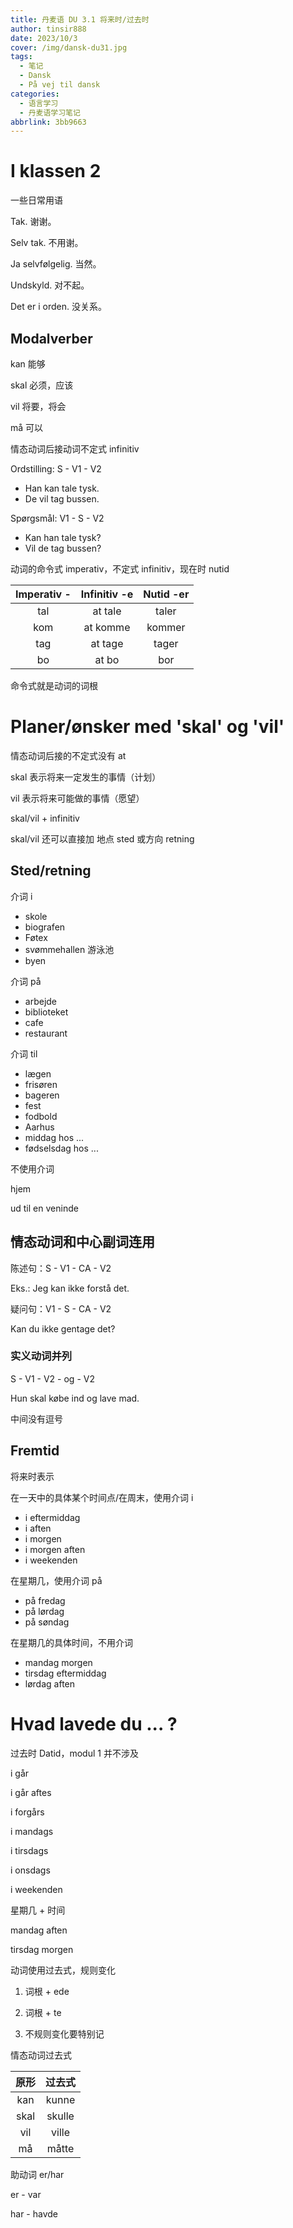 ```yaml
---
title: 丹麦语 DU 3.1 将来时/过去时
author: tinsir888
date: 2023/10/3
cover: /img/dansk-du31.jpg
tags:
  - 笔记
  - Dansk
  - På vej til dansk
categories:
  - 语言学习
  - 丹麦语学习笔记
abbrlink: 3bb9663
---
```


# I klassen 2

一些日常用语

Tak. 谢谢。

Selv tak. 不用谢。

Ja selvfølgelig. 当然。

Undskyld. 对不起。

Det er i orden. 没关系。

## Modalverber

kan 能够

skal 必须，应该

vil 将要，将会

må 可以

情态动词后接动词不定式 infinitiv

Ordstilling: S - V1 - V2

- Han kan tale tysk.
- De vil tag bussen.

Spørgsmål: V1 - S - V2

- Kan han tale tysk?
- Vil de tag bussen?

动词的命令式 imperativ，不定式 infinitiv，现在时 nutid

| Imperativ - | Infinitiv -e | Nutid -er |
| :---------: | :----------: | :-------: |
|     tal     |   at tale    |   taler   |
|     kom     |   at komme   |  kommer   |
|     tag     |   at tage    |   tager   |
|     bo      |    at bo     |    bor    |

命令式就是动词的词根

# Planer/ønsker med 'skal' og 'vil'

情态动词后接的不定式没有 at

skal 表示将来一定发生的事情（计划）

vil 表示将来可能做的事情（愿望）

skal/vil + infinitiv

skal/vil 还可以直接加 地点 sted 或方向 retning

## Sted/retning

介词 i

- skole
- biografen
- Føtex
- svømmehallen 游泳池
- byen

介词 på

- arbejde
- biblioteket
- cafe
- restaurant

介词 til

- lægen
- frisøren
- bageren
- fest
- fodbold
- Aarhus
- middag hos ...
- fødselsdag hos ...

不使用介词

hjem

ud til en veninde

## 情态动词和中心副词连用

陈述句：S - V1 - CA - V2

Eks.: Jeg kan ikke forstå det.

疑问句：V1 - S - CA - V2

Kan du ikke gentage det?

### 实义动词并列

S - V1 - V2 - og - V2

Hun skal købe ind og lave mad.

中间没有逗号

## Fremtid

将来时表示

在一天中的具体某个时间点/在周末，使用介词 i

- i eftermiddag
- i aften
- i morgen
- i morgen aften
- i weekenden

在星期几，使用介词 på

- på fredag
- på lørdag
- på søndag

在星期几的具体时间，不用介词

- mandag morgen
- tirsdag eftermiddag
- lørdag aften

# Hvad lavede du ... ?

过去时 Datid，modul 1 并不涉及

i går

i går aftes

i forgårs

i mandags

i tirsdags

i onsdags

i weekenden

星期几 + 时间

mandag aften

tirsdag morgen

动词使用过去式，规则变化

1. 词根 + ede
2. 词根 + te

3. 不规则变化要特别记

情态动词过去式

| 原形 | 过去式 |
| :--: | :----: |
| kan  | kunne  |
| skal | skulle |
| vil  | ville  |
|  må  | måtte  |

助动词 er/har

er - var

har - havde

